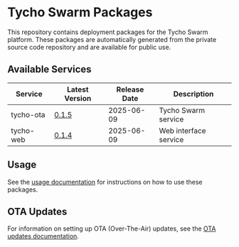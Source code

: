# Tycho Swarm Packages

This repository contains deployment packages for the Tycho Swarm platform. These packages are automatically generated
from the private source code repository and are available for public use.

## Available Services

| Service | Latest Version | Release Date | Description |
|---------|---------------|--------------|-------------|
| tycho-ota | [0.1.5](services/tycho-ota/packages/tycho-ota-0.1.5.tar.gz) | 2025-06-09 | Tycho Swarm service |
| tycho-web | [0.1.4](services/tycho-web/packages/tycho-web-0.1.4.tar.gz) | 2025-06-09 | Web interface service |

## Usage

See the [usage documentation](docs/usage.md) for instructions on how to use these packages.

## OTA Updates

For information on setting up OTA (Over-The-Air) updates, see the [OTA updates documentation](docs/ota-updates.md).
